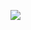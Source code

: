 [![](https://jitpack.io/v/rendiirmansyah/ProjectRendiLibrary.svg)](https://jitpack.io/#rendiirmansyah/ProjectRendiLibrary)
